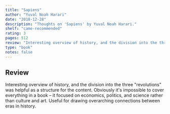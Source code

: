 ```yaml
---
title: "Sapiens"
author: "Yuval Noah Harari"
date: "2018-12-28"
description: "Thoughts on 'Sapiens' by Yuval Noah Harari."
shelf: "came-recommended"
rating: 3
pages: 512
review: "Interesting overview of history, and the division into the three 'revolutions' was helpful as a structure for the content. Obviously it's impossible to cover everything in a book – it focused on economics, politics, and science rather than culture and art. Useful for drawing overarching connections between eras in history."
type: "book"
notes: false
---
```


## Review

Interesting overview of history, and the division into the three "revolutions" was helpful as a structure for the content. Obviously it's impossible to cover everything in a book – it focused on economics, politics, and science rather than culture and art. Useful for drawing overarching connections between eras in history.
